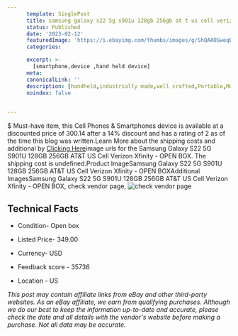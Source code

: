 ```yaml
---
      template: SinglePost
      title: samsung galaxy s22 5g s901u 128gb 256gb at t us cell verizon xfinity open box
      status: Published
      date: '2023-02-12'
      featuredImage: 'https://i.ebayimg.com/thumbs/images/g/ShQAAOSweqBjWZja/s-l225.jpg'
      categories: 

      excerpt: >-
        [smartphone,device ,hand held device]
      meta:
      canonicalLink: ''
      description: [handheld,industrially made,well crafted,Portable,Mobile,Compact,Convenient,Lightweight,Maneuverable,Man-portable,Miniature,Carriable,Hand-held,Light,Holdable,Transportable,Mobile device,Pocket-sized,On-the-go,Wireless,Cordless,Compact size,Convenient size, smartphone,device ,hand held device]
      noindex: false

        
---
```

$
    Must-have item, this Cell Phones & Smartphones device is available at a discounted price of 300.14 after a 14% discount and has a rating of 2 as of the time this blog was written.Learn More about the shipping costs and additional by [Clicking Here](https://www.ebay.com/itm/255796592126?hash=item3b8eaa3dfe%3Ag%3AShQAAOSweqBjWZja&mkevt=1&mkcid=1&mkrid=711-53200-19255-0&campid=%253CePNCampaignId%253E&customid=%253CreferenceId%253E&toolid=10049)image urls for the Samsung Galaxy S22 5G S901U 128GB 256GB AT&T US Cell Verizon Xfinity - OPEN BOX. The shipping cost is undefined.Product ImageSamsung Galaxy S22 5G S901U 128GB 256GB AT&T US Cell Verizon Xfinity - OPEN BOXAdditional ImagesSamsung Galaxy S22 5G S901U 128GB 256GB AT&T US Cell Verizon Xfinity - OPEN BOX, check vendor page, ![check vendor page](https://origin-galleryplus.ebayimg.com/ws/web/255796592126_2_0_1/225x225.jpg,https://origin-galleryplus.ebayimg.com/ws/web/255796592126_3_0_1/225x225.jpg,https://origin-galleryplus.ebayimg.com/ws/web/255796592126_4_0_1/225x225.jpg,https://origin-galleryplus.ebayimg.com/ws/web/255796592126_5_0_1/225x225.jpg,https://origin-galleryplus.ebayimg.com/ws/web/255796592126_6_0_1/225x225.jpg,https://origin-galleryplus.ebayimg.com/ws/web/255796592126_7_0_1/225x225.jpg,https://origin-galleryplus.ebayimg.com/ws/web/255796592126_8_0_1/225x225.jpg,https://origin-galleryplus.ebayimg.com/ws/web/255796592126_9_0_1/225x225.jpg,https://origin-galleryplus.ebayimg.com/ws/web/255796592126_10_0_1/225x225.jpg,https://origin-galleryplus.ebayimg.com/ws/web/255796592126_11_0_1/225x225.jpg,https://origin-galleryplus.ebayimg.com/ws/web/255796592126_12_0_1/225x225.jpg)
    
    

 ## Technical Facts 



     
      

 - Condition- Open box 


      

 - Listed Price- 349.00 


      

 - Currency- USD 


      

 - Feedback score - 35736 


      

 - Location - US 


      
      

 *_This post may contain affiliate links from eBay and other third-party websites. As an eBay affiliate, we earn from qualifying purchases. Although we do our best to keep the information up-to-date and accurate, please check the date and all details with the vendor's website before making a purchase. Not all data may be accurate._*



    
    
    
    
    
